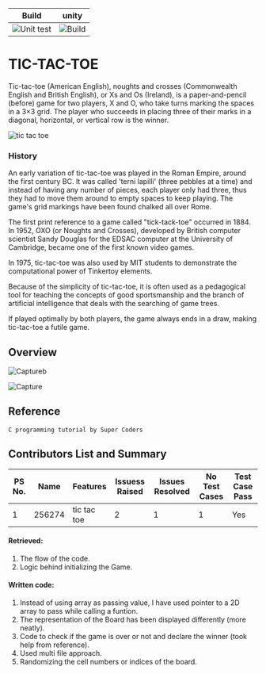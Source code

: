 Build | unity |
------|----------|
<img src="https://img.shields.io/badge/Unit test-passing-light green?style=flat" alt="Unit test" />|<img src="https://img.shields.io/badge/Build-passing-light green?style=flat" alt="Build" />
# TIC-TAC-TOE
Tic-tac-toe (American English), noughts and crosses (Commonwealth English and British English), or Xs and Os (Ireland), is a paper-and-pencil (before) game for two players, X and O, who take turns marking the spaces in a 3×3 grid. The player who succeeds in placing three of their marks in a diagonal, horizontal, or vertical row is the winner. 

![tic tac toe](http://www.thepopularapps.com/application/upload/Apps/2017/05/tic-tac-toe-game-free-29.png) 

### History
An early variation of tic-tac-toe was played in the Roman Empire, around the first century BC. It was called 'terni lapilli' (three pebbles at a time) and instead of having any number of pieces, each player only had three, thus they had to move them around to empty spaces to keep playing. The game's grid markings have been found chalked all over Rome.
   
The first print reference to a game called "tick-tack-toe" occurred in 1884.
In 1952, OXO (or Noughts and Crosses), developed by British computer scientist Sandy Douglas for the EDSAC computer at the University of Cambridge, became one of the first known video games.

In 1975, tic-tac-toe was also used by MIT students to demonstrate the computational power of Tinkertoy elements.
   
Because of the simplicity of tic-tac-toe, it is often used as a pedagogical tool for teaching the concepts of good sportsmanship and the branch of artificial intelligence that deals with the searching of game trees.
   
If played optimally by both players, the game always ends in a draw, making tic-tac-toe a futile game.

## Overview
![Captureb](https://user-images.githubusercontent.com/80679363/114760978-93bc5c00-9d7d-11eb-81b0-7265905e2888.PNG)


![Capture](https://user-images.githubusercontent.com/80679363/114761143-bfd7dd00-9d7d-11eb-8201-0a0a44c58c0e.PNG)

## Reference 

    C programming tutorial by Super Coders
## Contributors List and Summary

PS No. |  Name   |    Features    | Issuess Raised |Issues Resolved|No Test Cases|Test Case Pass
-------|---------|----------------|----------------|---------------|-------------|--------------
1 | 256274  | tic tac toe    | 2     | 1   |1  | Yes    

#### Retrieved: 
1. The flow of the code.
2. Logic behind initializing the Game.
#### Written code:
1. Instead of using array as passing value, I have used pointer to a 2D array to pass while calling a funtion.
2. The representation of the Board has been displayed differently (more neatly).
3. Code to check if the game is over or not and declare the winner (took help from reference).
4. Used multi file approach.
5. Randomizing the cell numbers or indices of the board.

